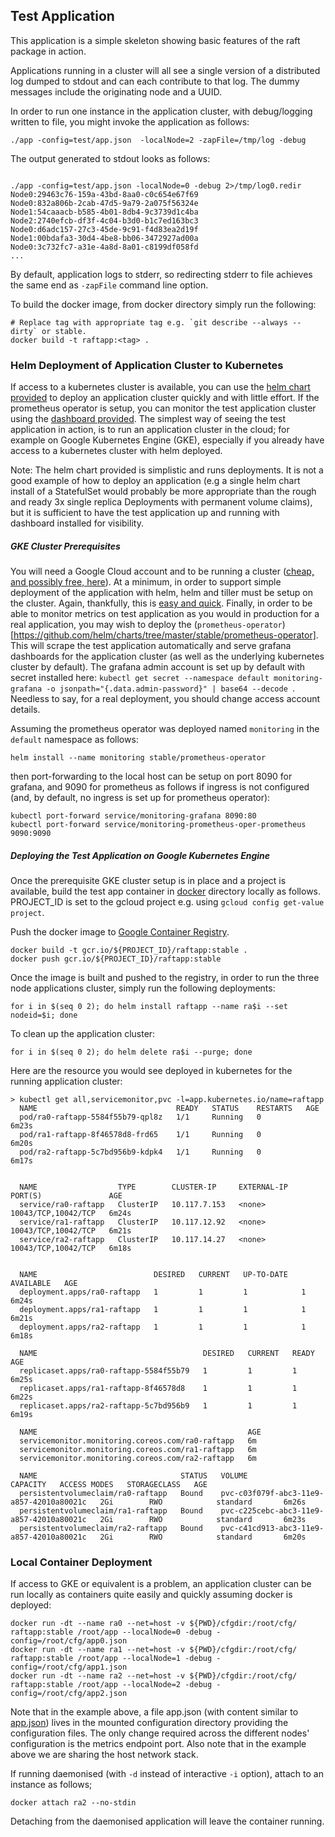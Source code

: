 ## Test Application

This application is a simple skeleton showing basic features of the raft package in action.

Applications running in a cluster will all see a single version of a distributed log dumped to stdout and can each
contribute to that log. The dummy messages include the originating node and a UUID.

In order to run one instance in the application cluster, with debug/logging written to file, you might invoke the
application as follows:

```
./app -config=test/app.json  -localNode=2 -zapFile=/tmp/log -debug
```

The output generated to stdout looks as follows:

```

./app -config=test/app.json -localNode=0 -debug 2>/tmp/log0.redir
Node0:29463c76-159a-43bd-8aa0-c0c654e67f69
Node0:832a806b-2cab-47d5-9a79-2a075f56324e
Node1:54caaacb-b585-4b01-8db4-9c3739d1c4ba
Node2:2740efcb-df3f-4c04-b3d0-b1c7ed163bc3
Node0:d6adc157-27c3-45de-9c91-f4d83ea2d19f
Node1:00bdafa3-30d4-4be8-bb06-3472927ad00a
Node0:3c732fc7-a31e-4a8d-8a01-c8199df058fd
...
```

By default, application logs to stderr, so redirecting stderr to file achieves the same end as `-zapFile` command line
option.

To build the docker image, from docker directory simply run the following:

```
# Replace tag with appropriate tag e.g. `git describe --always --dirty` or stable.
docker build -t raftapp:<tag> .
```

### Helm Deployment of Application Cluster to Kubernetes

If access to a kubernetes cluster is available, you can use the [helm chart provided](helm/raftapp) to deploy an application
cluster quickly and with little effort. If the prometheus operator is setup, you can monitor the test application
cluster using the [dashboard provided](helm/raftapp/resources/dashboards/). The simplest way of seeing the test
application in action, is to run an application cluster in the cloud; for example on Google Kubernetes Engine (GKE),
especially if you already have access to a kubernetes cluster with helm deployed.

Note:  The helm chart provided is simplistic and runs deployments. It is not a good example of how to deploy an application
(e.g a single helm chart install of a StatefulSet would probably be more appropriate than the rough and ready 3x single
replica Deployments with permanent volume claims), but it is sufficient to have the test application up and running with
dashboard installed for visibility.

##### GKE Cluster Prerequisites

You will need a Google Cloud account and to be running a cluster ([cheap, and possibly free, here](https://cloud.google.com/kubernetes-engine/docs/quickstart)).
At a minimum, in order to support simple deployment of the application with helm, helm and tiller must be setup on the
cluster. Again, thankfully, this is [easy and quick](https://docs.bitnami.com/kubernetes/get-started-gke/). Finally,
in order to be able to monitor metrics on test application as you would in production for a real application, you
may wish to deploy the (`prometheus-operator`)[https://github.com/helm/charts/tree/master/stable/prometheus-operator].
This will scrape the test application automatically and serve grafana dashboards for the application cluster (as well
as the underlying kubernetes cluster by default). The grafana admin account is set up by default with secret installed
here: `kubectl get secret --namespace default monitoring-grafana -o jsonpath="{.data.admin-password}" | base64 --decode `.
Needless to say, for a real deployment, you should change access account details.

Assuming the prometheus operator was deployed named `monitoring` in the `default` namespace as follows:
```
helm install --name monitoring stable/prometheus-operator
```

then port-forwarding to the local host can be setup on port 8090 for grafana, and 9090 for prometheus as follows if
ingress is not configured (and, by default, no ingress is set up for prometheus operator):

```
kubectl port-forward service/monitoring-grafana 8090:80
kubectl port-forward service/monitoring-prometheus-oper-prometheus 9090:9090
```


##### Deploying the Test Application on Google Kubernetes Engine

Once the prerequisite GKE cluster setup is in place and a project is available, build the test app container in
[docker](docker) directory locally as follows. PROJECT_ID is set to the gcloud project e.g. using
`gcloud config get-value project`.

Push the docker image to [Google Container Registry](https://cloud.google.com/container-registry/).

```
docker build -t gcr.io/${PROJECT_ID}/raftapp:stable .
docker push gcr.io/${PROJECT_ID}/raftapp:stable
```

Once the image is built and pushed to the registry, in order to run the three node applications cluster, simply run the
following deployments: 

```
for i in $(seq 0 2); do helm install raftapp --name ra$i --set nodeid=$i; done
```

To clean up the application cluster:

```
for i in $(seq 0 2); do helm delete ra$i --purge; done
```

Here are the resource you would see deployed in kubernetes for the running application cluster:

```
> kubectl get all,servicemonitor,pvc -l=app.kubernetes.io/name=raftapp
  NAME                               READY   STATUS    RESTARTS   AGE
  pod/ra0-raftapp-5584f55b79-qpl8z   1/1     Running   0          6m23s
  pod/ra1-raftapp-8f46578d8-frd65    1/1     Running   0          6m20s
  pod/ra2-raftapp-5c7bd956b9-kdpk4   1/1     Running   0          6m17s
  
  
  NAME                  TYPE        CLUSTER-IP     EXTERNAL-IP   PORT(S)               AGE
  service/ra0-raftapp   ClusterIP   10.117.7.153   <none>        10043/TCP,10042/TCP   6m24s
  service/ra1-raftapp   ClusterIP   10.117.12.92   <none>        10043/TCP,10042/TCP   6m21s
  service/ra2-raftapp   ClusterIP   10.117.14.27   <none>        10043/TCP,10042/TCP   6m18s
  
  
  NAME                          DESIRED   CURRENT   UP-TO-DATE   AVAILABLE   AGE
  deployment.apps/ra0-raftapp   1         1         1            1           6m24s
  deployment.apps/ra1-raftapp   1         1         1            1           6m21s
  deployment.apps/ra2-raftapp   1         1         1            1           6m18s
  
  NAME                                     DESIRED   CURRENT   READY   AGE
  replicaset.apps/ra0-raftapp-5584f55b79   1         1         1       6m25s
  replicaset.apps/ra1-raftapp-8f46578d8    1         1         1       6m22s
  replicaset.apps/ra2-raftapp-5c7bd956b9   1         1         1       6m19s
  
  NAME                                               AGE
  servicemonitor.monitoring.coreos.com/ra0-raftapp   6m
  servicemonitor.monitoring.coreos.com/ra1-raftapp   6m
  servicemonitor.monitoring.coreos.com/ra2-raftapp   6m
  
  NAME                                STATUS   VOLUME                                     CAPACITY   ACCESS MODES   STORAGECLASS   AGE
  persistentvolumeclaim/ra0-raftapp   Bound    pvc-c03f079f-abc3-11e9-a857-42010a80021c   2Gi        RWO            standard       6m26s
  persistentvolumeclaim/ra1-raftapp   Bound    pvc-c225cebc-abc3-11e9-a857-42010a80021c   2Gi        RWO            standard       6m23s
  persistentvolumeclaim/ra2-raftapp   Bound    pvc-c41cd913-abc3-11e9-a857-42010a80021c   2Gi        RWO            standard       6m20s

```


### Local Container Deployment

If access to GKE or equivalent is a problem, an application cluster can be run locally as containers quite easily and
quickly assuming docker is deployed:

```
docker run -dt --name ra0 --net=host -v ${PWD}/cfgdir:/root/cfg/ raftapp:stable /root/app --localNode=0 -debug -config=/root/cfg/app0.json
docker run -dt --name ra1 --net=host -v ${PWD}/cfgdir:/root/cfg/ raftapp:stable /root/app --localNode=1 -debug -config=/root/cfg/app1.json
docker run -dt --name ra2 --net=host -v ${PWD}/cfgdir:/root/cfg/ raftapp:stable /root/app --localNode=2 -debug -config=/root/cfg/app2.json
```

Note that in the example above, a file app<index>.json (with content similar to [app.json](test/app.json)) lives in the
mounted configuration directory providing the configuration files. The only change required across the different nodes'
configuration is the metrics endpoint port. Also note that in the example above we are sharing the host network stack.

If running daemonised (with `-d` instead of interactive `-i` option), attach to an instance as follows;

```
docker attach ra2 --no-stdin
```

Detaching from the daemonised application will leave the container running.
